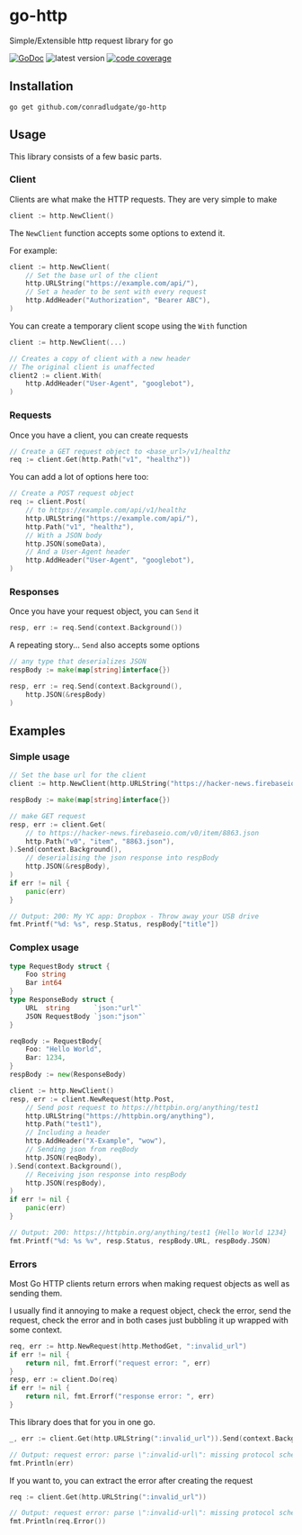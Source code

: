 # go-http
Simple/Extensible http request library for go

[![GoDoc](https://godoc.org/github.com/conradludgate/go-http?status.svg)](http://godoc.org/github.com/conradludgate/go-http)
![latest version](https://img.shields.io/github/v/tag/conradludgate/go-http?label=version)
[![code coverage](https://img.shields.io/codecov/c/gh/conradludgate/go-http)](https://app.codecov.io/gh/conradludgate/go-http/)

## Installation

`go get github.com/conradludgate/go-http`

## Usage

This library consists of a few basic parts.

### Client

Clients are what make the HTTP requests. They are very simple to make

```go
client := http.NewClient()
```

The `NewClient` function accepts some options to extend it.

For example:

```go
client := http.NewClient(
    // Set the base url of the client
    http.URLString("https://example.com/api/"),
    // Set a header to be sent with every request
    http.AddHeader("Authorization", "Bearer ABC"),
)
```

You can create a temporary client scope using the `With` function

```go
client := http.NewClient(...)

// Creates a copy of client with a new header
// The original client is unaffected
client2 := client.With(
    http.AddHeader("User-Agent", "googlebot"),
)
```

### Requests

Once you have a client, you can create requests

```go
// Create a GET request object to <base_url>/v1/healthz
req := client.Get(http.Path("v1", "healthz"))
```

You can add a lot of options here too:

```go
// Create a POST request object
req := client.Post(
    // to https://example.com/api/v1/healthz
    http.URLString("https://example.com/api/"),
    http.Path("v1", "healthz"),
    // With a JSON body
    http.JSON(someData),
    // And a User-Agent header
    http.AddHeader("User-Agent", "googlebot"),
)
```

### Responses

Once you have your request object, you can `Send` it

```go
resp, err := req.Send(context.Background())
```

A repeating story... `Send` also accepts some options

```go
// any type that deserializes JSON
respBody := make(map[string]interface{})

resp, err := req.Send(context.Background(),
    http.JSON(&respBody)
)
```

## Examples

### Simple usage

```go
// Set the base url for the client
client := http.NewClient(http.URLString("https://hacker-news.firebaseio.com/"))

respBody := make(map[string]interface{})

// make GET request
resp, err := client.Get(
    // to https://hacker-news.firebaseio.com/v0/item/8863.json
    http.Path("v0", "item", "8863.json"),
).Send(context.Background(),
    // deserialising the json response into respBody
    http.JSON(&respBody),
)
if err != nil {
    panic(err)
}

// Output: 200: My YC app: Dropbox - Throw away your USB drive
fmt.Printf("%d: %s", resp.Status, respBody["title"])
```

### Complex usage

```go
type RequestBody struct {
    Foo string
    Bar int64
}
type ResponseBody struct {
    URL  string      `json:"url"`
    JSON RequestBody `json:"json"`
}

reqBody := RequestBody{
    Foo: "Hello World",
    Bar: 1234,
}
respBody := new(ResponseBody)

client := http.NewClient()
resp, err := client.NewRequest(http.Post,
    // Send post request to https://httpbin.org/anything/test1
    http.URLString("https://httpbin.org/anything"),
    http.Path("test1"),
    // Including a header
    http.AddHeader("X-Example", "wow"),
    // Sending json from reqBody
    http.JSON(reqBody),
).Send(context.Background(),
    // Receiving json response into respBody
    http.JSON(respBody),
)
if err != nil {
    panic(err)
}

// Output: 200: https://httpbin.org/anything/test1 {Hello World 1234}
fmt.Printf("%d: %s %v", resp.Status, respBody.URL, respBody.JSON)
```

### Errors

Most Go HTTP clients return errors when making request objects as well as sending them.

I usually find it annoying to make a request object, check the error,
send the request, check the error and in both cases just bubbling it up wrapped with some context.

```go
req, err := http.NewRequest(http.MethodGet, ":invalid_url")
if err != nil {
    return nil, fmt.Errorf("request error: ", err)
}
resp, err := client.Do(req)
if err != nil {
    return nil, fmt.Errorf("response error: ", err)
}
```

This library does that for you in one go.

```go
_, err := client.Get(http.URLString(":invalid_url")).Send(context.Background())

// Output: request error: parse \":invalid-url\": missing protocol scheme
fmt.Println(err)
```

If you want to, you can extract the error after creating the request

```go
req := client.Get(http.URLString(":invalid_url"))

// Output: request error: parse \":invalid-url\": missing protocol scheme
fmt.Println(req.Error())
```
